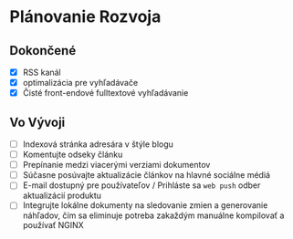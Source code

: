 # Plánovanie Rozvoja

## Dokončené

- [x] RSS kanál
- [x] optimalizácia pre vyhľadávače
- [x] Čisté front-endové fulltextové vyhľadávanie

## Vo Vývoji

- [ ] Indexová stránka adresára v štýle blogu
- [ ] Komentujte odseky článku
- [ ] Prepínanie medzi viacerými verziami dokumentov
- [ ] Súčasne posúvajte aktualizácie článkov na hlavné sociálne médiá
- [ ] E-mail dostupný pre používateľov / Prihláste sa `web push` odber aktualizácií produktu
- [ ] Integrujte lokálne dokumenty na sledovanie zmien a generovanie náhľadov, čím sa eliminuje potreba zakaždým manuálne kompilovať a používať NGINX